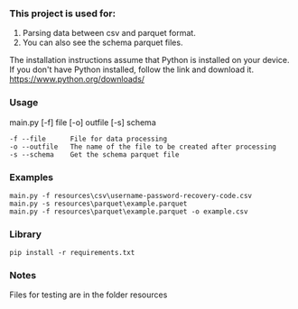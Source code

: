 <h3>This project is used for:</h3>

1. Parsing data between csv and parquet format.
1. You can also see the schema parquet files.


The installation instructions assume that Python is installed on your device.
If you don't have Python installed, follow the link and download it.
https://www.python.org/downloads/

<h3>Usage</h3>

main.py [-f] file [-o] outfile [-s] schema  

    -f --file      File for data processing
    -o --outfile   The name of the file to be created after processing
    -s --schema    Get the schema parquet file

<h3>Examples</h3>

    main.py -f resources\csv\username-password-recovery-code.csv
    main.py -s resources\parquet\example.parquet 
    main.py -f resources\parquet\example.parquet -o example.csv 
    
<h3>Library</h3>

    pip install -r requirements.txt

<h3>Notes</h3>

Files for testing are in the folder resources
